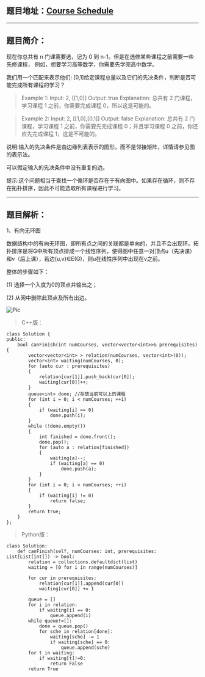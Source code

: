 ## 题目地址：[Course Schedule](https://leetcode.com/problems/course-schedule/)
---
## 题目简介：
现在你总共有 n 门课需要选，记为 0 到 n-1。但是在选修某些课程之前需要一些先修课程， 例如，想要学习高等数学，你需要先学完高中数学。

我们用一个匹配来表示他们: [0,1]给定课程总量以及它们的先决条件，判断是否可能完成所有课程的学习？

> Example 1:
> Input: 2, [[1,0]] 
> Output: true
> Explanation: 总共有 2 门课程，学习课程 1 之前，你需要完成课程 0，所以这是可能的。
 
> Example 2:
> Input: 2, [[1,0],[0,1]]
> Output: false
> Explanation: 总共有 2 门课程，学习课程 1 之前，你需要先完成课程 0；并且学习课程 0 之前，你还应先完成课程 1，这是不可能的。

说明:输入的先决条件是由边缘列表表示的图形，而不是邻接矩阵，详情请参见图的表示法。

可以假定输入的先决条件中没有重复的边。

提示:这个问题相当于查找一个循环是否存在于有向图中。如果存在循环，则不存在拓扑排序，因此不可能选取所有课程进行学习。

---
## 题目解析：  

1、有向无环图

数据结构中的有向无环图，即所有点之间的关联都是单向的，并且不会出现环。拓扑排序是将G中所有顶点排成一个线性序列，使得图中任意一对顶点u（先决课）和v（后上课），若边(u,v)∈E(G)，则u在线性序列中出现在v之前。

整体的步骤如下：

(1) 选择一个入度为0的顶点并输出之；

(2) 从网中删除此顶点及所有出边。

![Pic](https://gss3.bdstatic.com/-Po3dSag_xI4khGkpoWK1HF6hhy/baike/s%3D220/sign=2d60fa290133874498c5287e610fd937/adaf2edda3cc7cd9565490a03401213fb80e914a.jpg)

>C++版：
```
class Solution {
public:
    bool canFinish(int numCourses, vector<vector<int>>& prerequisites) {
        vector<vector<int> > relation(numCourses, vector<int>(0));
        vector<int> waiting(numCourses, 0);
        for (auto cur : prerequisites) 
        {
            relation[cur[1]].push_back(cur[0]);
            waiting[cur[0]]++;
        }
        queue<int> done; //存放当前可以上的课程
        for (int i = 0; i < numCourses; ++i) 
        {
            if (waiting[i] == 0) 
                done.push(i);
        }
        while (!done.empty()) 
        {
            int finished = done.front();
            done.pop();
            for (auto a : relation[finished]) 
            {
                waiting[a]--;
                if (waiting[a] == 0) 
                    done.push(a);
            }
        }
        for (int i = 0; i < numCourses; ++i) 
        {
            if (waiting[i] != 0) 
                return false;
        }
        return true;
    }
};
```
>Python版：

```
class Solution:
    def canFinish(self, numCourses: int, prerequisites: List[List[int]]) -> bool:
        relation = collections.defaultdict(list)
        waiting = [0 for i in range(numCourses)]
        
        for cur in prerequisites:
            relation[cur[1]].append(cur[0])
            waiting[cur[0]] += 1
        
        queue = []
        for i in relation:
            if waiting[i] == 0:
                queue.append(i)
        while queue!=[]:
            done = queue.pop()
            for sche in relation[done]:
                waiting[sche] -= 1
                if waiting[sche] == 0:
                    queue.append(sche)
        for t in waiting:
            if waiting[t]!=0:
                return False
        return True
```
